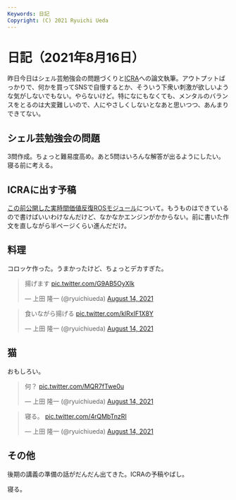 ```yaml
---
Keywords: 日記
Copyright: (C) 2021 Ryuichi Ueda
---
```


# 日記（2021年8月16日）

昨日今日はシェル芸勉強会の問題づくりと[ICRA](https://www.icra2022.org/)への論文執筆。アウトプットばっかりで、何かを買ってSNSで自慢するとか、そういう下衆い刺激が欲しいような気がしないでもない。やらないけど。特になにもなくても、メンタルのバランスをとるのは大変難しいので、人にやさしくしないとなあと思いつつ、あんまりできてない。

## シェル芸勉強会の問題

3問作成。ちょっと難易度高め。あと5問はいろんな解答が出るようにしたい。寝る前に考える。

## ICRAに出す予稿

[この前公開した実時間価値反復ROSモジュール](https://github.com/ryuichiueda/value_iteration)について。もうものはできているので書けばいいわけなんだけど、なかなかエンジンがかからない。前に書いた作文を直しながら半ページくらい進んだだけ。

## 料理

コロッケ作った。うまかったけど、ちょっとデカすぎた。

<blockquote class="twitter-tweet" data-partner="tweetdeck"><p lang="ja" dir="ltr">揚げます <a href="https://t.co/G9AB5OyXIk">pic.twitter.com/G9AB5OyXIk</a></p>&mdash; 上田 隆一 (@ryuichiueda) <a href="https://twitter.com/ryuichiueda/status/1426472730883330051?ref_src=twsrc%5Etfw">August 14, 2021</a></blockquote>
<script async src="https://platform.twitter.com/widgets.js" charset="utf-8"></script>

<blockquote class="twitter-tweet" data-partner="tweetdeck"><p lang="ja" dir="ltr">食いながら揚げる <a href="https://t.co/klRxIF1X8Y">pic.twitter.com/klRxIF1X8Y</a></p>&mdash; 上田 隆一 (@ryuichiueda) <a href="https://twitter.com/ryuichiueda/status/1426477881933262851?ref_src=twsrc%5Etfw">August 14, 2021</a></blockquote>

## 猫

おもしろい。

<blockquote class="twitter-tweet" data-partner="tweetdeck"><p lang="ja" dir="ltr">何？ <a href="https://t.co/MQR7fTwe0u">pic.twitter.com/MQR7fTwe0u</a></p>&mdash; 上田 隆一 (@ryuichiueda) <a href="https://twitter.com/ryuichiueda/status/1426343188499898369?ref_src=twsrc%5Etfw">August 14, 2021</a></blockquote>

<blockquote class="twitter-tweet" data-partner="tweetdeck"><p lang="ja" dir="ltr">寝る。 <a href="https://t.co/4rQMbTnzRI">pic.twitter.com/4rQMbTnzRI</a></p>&mdash; 上田 隆一 (@ryuichiueda) <a href="https://twitter.com/ryuichiueda/status/1426553012017762305?ref_src=twsrc%5Etfw">August 14, 2021</a></blockquote>


## その他

後期の講義の準備の話がだんだん出てきた。ICRAの予稿やばし。


寝る。
